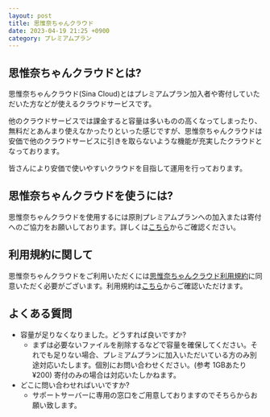 ```yaml
---
layout: post
title: 思惟奈ちゃんクラウド
date: 2023-04-19 21:25 +0900
category: プレミアムプラン
---
```


## 思惟奈ちゃんクラウドとは?

思惟奈ちゃんクラウド(Sina Cloud)とはプレミアムプラン加入者や寄付していただいた方などが使えるクラウドサービスです。

他のクラウドサービスでは課金すると容量は多いものの高くなってしまったり、無料だとあんまり使えなかったりといった感じですが、思惟奈ちゃんクラウドは安価で他のクラウドサービスに引きを取らないような機能が充実したクラウドとなっております。

皆さんにより安価で使いやすいクラウドを目指して運用を行っております。

## 思惟奈ちゃんクラウドを使うには?

思惟奈ちゃんクラウドを使用するには原則プレミアムプランへの加入または寄付へのご協力をお願いしております。詳しくは[こちら](https://sina-chan.com/premium)からご確認ください。

## 利用規約に関して

思惟奈ちゃんクラウドをご利用いただくには[思惟奈ちゃんクラウド利用規約](https://sina-chan.com/legal/cloud-tos)に同意いただく必要がございます。利用規約は[こちら](https://sina-chan.com/legal/cloud-tos)からご確認いただけます。

## よくある質問

- 容量が足りなくなりました。どうすれば良いですか?
  - まずは必要ないファイルを削除するなどで容量を確保してください。それでも足りない場合、プレミアムプランに加入いただいている方のみ別途対応いたします。個別にお問い合わせください。(参考 1GBあたり¥200) 寄付のみの場合は対応いたしかねます。
- どこに問い合わせればいいですか?
  - サポートサーバーに専用の窓口をご用意しておりますのでそちらからお願い致します。
